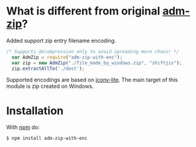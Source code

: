 # What is different from original [adm-zip](https://www.npmjs.com/package/adm-zip)?
Added support zip entry filename encoding.
```javascript
/* Supports decompression only to avoid spreading more chaos! */
  var AdmZip = require("adm-zip-with-enc");
  var zip = new AdmZip("./file_made_by_windows.zip", "shiftjis");
  zip.extractAllTo('./dest');
```
Supported encodings are based on [iconv-lite](https://www.npmjs.com/package/iconv-lite).
The main target of this module is zip created on Windows.

# Installation

With [npm](http://npmjs.org) do:

    $ npm install adm-zip-with-enc